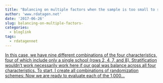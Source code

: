 ```yaml
---
title: "Balancing on multiple factors when the sample is too small to stratify"
author: 'www.rdatagen.net'
date: '2017-06-26'
slug: balancing-on-multiple-factors-
categories:
  - bloglink
tags:
  - rdatagennet
---
```


[In this case, we have nine different combinations of the four characteristics, four of which include only a single school (rows 2, 4, 7, and 8). Stratification wouldn’t work necessarily work here if our goal was balance across all four characteristics. To start, I create all combinations of randomization schemes: Now we are ready to evaluate each of the 1,000...<click to read more>](https://www.rdatagen.net/post/balancing-when-sample-is-too-small-to-stratify/)

